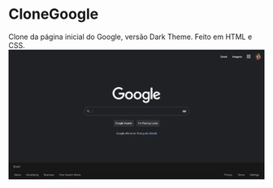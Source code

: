 # CloneGoogle

Clone da página inicial do Google, versão Dark Theme. Feito em HTML e CSS. 
![thumbnail](thumb.png)
 
